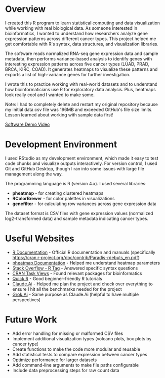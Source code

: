 # Overview

I created this R program to learn statistical computing and data visualization while working with real biological data. As someone interested in bioinformatics, I wanted to understand how researchers analyze gene expression patterns across different cancer types. This project helped me get comfortable with R's syntax, data structures, and visualization libraries.

The software reads normalized RNA-seq gene expression data and sample metadata, then performs variance-based analysis to identify genes with interesting expression patterns across five cancer types (LUAD, PRAD, BRCA, KIRC, COAD). It generates heatmaps to visualize these patterns and exports a list of high-variance genes for further investigation.

I wrote this to practice working with real-world datasets and to understand how bioinformaticians use R for exploratory data analysis. Plus, heatmaps look really cool and I wanted to make some.

Note: I had to completely delete and restart my original repository because my initial data.csv file was 196MB and exceeded GitHub's file size limits. Lesson learned about working with sample data first!

[Software Demo Video](https://youtu.be/al4cjmgPrxU)

# Development Environment

I used RStudio as my development environment, which made it easy to test code chunks and visualize outputs interactively. For version control, I used Git and GitHub Desktop, though I ran into some issues with large file management along the way.

The programming language is R (version 4.x). I used several libraries:

- **pheatmap** - for creating clustered heatmaps
- **RColorBrewer** - for color palettes in visualizations
- **genefilter** - for calculating row variances across gene expression data

The dataset format is CSV files with gene expression values (normalized log2-transformed data) and sample metadata indicating cancer types.

# Useful Websites

- [R Documentation](https://www.r-project.org/other-docs.html) - Official R documentation and manuals (specifically https://cran.r-project.org/doc/contrib/Paradis-rdebuts_en.pdf)
- [pheatmap Documentation](https://cran.r-project.org/web/packages/pheatmap/pheatmap.pdf) - Helped me understand heatmap parameters
- [Stack Overflow - R Tag](https://stackoverflow.com/questions/tagged/r) - Answered specific syntax questions
- [CRAN Task Views](https://cran.r-project.org/web/views/) - Found relevant packages for bioinformatics
- [Quick R](https://www.statmethods.net/) - Good beginner-friendly R tutorials
- [Claude.Ai](https://claude.ai/) - Helped me plan the project and check over everything to ensure I hit all the benchmarks needed for the project
- [Grok.Ai](https://grok.com/) - Same purpose as Claude.Ai (helpful to have multiple perspectives)

# Future Work

- Add error handling for missing or malformed CSV files
- Implement additional visualization types (volcano plots, box plots by cancer type)
- Create functions to make the code more modular and reusable
- Add statistical tests to compare expression between cancer types
- Optimize performance for larger datasets
- Add command-line arguments to make file paths configurable
- Include data preprocessing steps for raw count data
